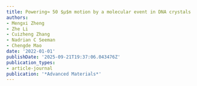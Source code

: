```yaml
---
title: Powering≈ 50 $μ$m motion by a molecular event in DNA crystals
authors:
- Mengxi Zheng
- Zhe Li
- Cuizheng Zhang
- Nadrian C Seeman
- Chengde Mao
date: '2022-01-01'
publishDate: '2025-09-21T19:37:06.043476Z'
publication_types:
- article-journal
publication: '*Advanced Materials*'
---
```

